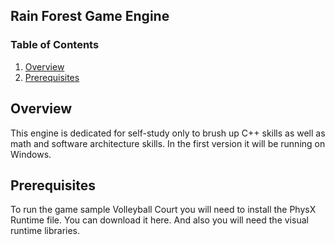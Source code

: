 ## Rain Forest Game Engine

### Table of Contents
1. [Overview](#overview)
2. [Prerequisites](#prerequisites)

## Overview
This engine is dedicated for self-study only to brush up C++ skills as well as math and software architecture skills.
In the first version it will be running on Windows.

## Prerequisites
To run the game sample Volleyball Court you will need to install the PhysX Runtime file. You can download it here.
And also you will need the visual runtime libraries.

